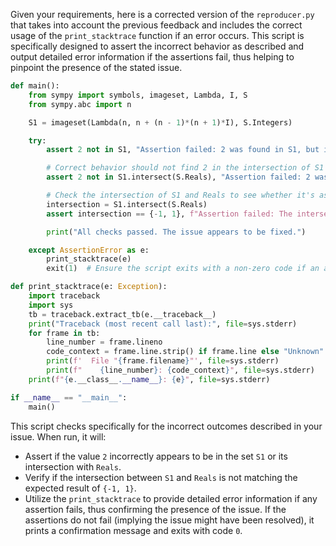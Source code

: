 Given your requirements, here is a corrected version of the `reproducer.py` that takes into account the previous feedback and includes the correct usage of the `print_stacktrace` function if an error occurs. This script is specifically designed to assert the incorrect behavior as described and output detailed error information if the assertions fail, thus helping to pinpoint the presence of the stated issue.

```python
def main():
    from sympy import symbols, imageset, Lambda, I, S
    from sympy.abc import n

    S1 = imageset(Lambda(n, n + (n - 1)*(n + 1)*I), S.Integers)

    try:
        assert 2 not in S1, "Assertion failed: 2 was found in S1, but it shouldn't be."

        # Correct behavior should not find 2 in the intersection of S1 and Reals
        assert 2 not in S1.intersect(S.Reals), "Assertion failed: 2 was found in the intersection of S1 and Reals."

        # Check the intersection of S1 and Reals to see whether it's as expected
        intersection = S1.intersect(S.Reals)
        assert intersection == {-1, 1}, f"Assertion failed: The intersection of S1 and Reals was expected to be {-1, 1}, but was {intersection}."

        print("All checks passed. The issue appears to be fixed.")

    except AssertionError as e:
        print_stacktrace(e)
        exit(1)  # Ensure the script exits with a non-zero code if an assertion fails

def print_stacktrace(e: Exception):
    import traceback
    import sys
    tb = traceback.extract_tb(e.__traceback__)
    print("Traceback (most recent call last):", file=sys.stderr)
    for frame in tb:
        line_number = frame.lineno
        code_context = frame.line.strip() if frame.line else "Unknown"
        print(f'  File "{frame.filename}"', file=sys.stderr)
        print(f"    {line_number}: {code_context}", file=sys.stderr)
    print(f"{e.__class__.__name__}: {e}", file=sys.stderr)

if __name__ == "__main__":
    main()
```

This script checks specifically for the incorrect outcomes described in your issue. When run, it will:
- Assert if the value `2` incorrectly appears to be in the set `S1` or its intersection with `Reals`.
- Verify if the intersection between `S1` and `Reals` is not matching the expected result of `{-1, 1}`.
- Utilize the `print_stacktrace` to provide detailed error information if any assertion fails, thus confirming the presence of the issue. If the assertions do not fail (implying the issue might have been resolved), it prints a confirmation message and exits with code `0`.